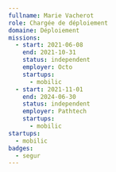 ```yaml
---
fullname: Marie Vacherot
role: Chargée de déploiement
domaine: Déploiement
missions:
  - start: 2021-06-08
    end: 2021-10-31
    status: independent
    employer: Octo
    startups:
      - mobilic
  - start: 2021-11-01
    end: 2024-06-30
    status: independent
    employer: Pathtech
    startups:
      - mobilic
startups:
  - mobilic
badges:
  - segur
---
```

